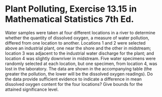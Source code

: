 # Plant Polluting, Exercise 13.15 in Mathematical Statistics 7th Ed. #

Water samples were taken at four different locations in a river to determine whether the quantity of dissolved oxygen, a measure of water pollution, differed from one location to another. Locations 1 and 2 were selected above an industrial plant, one near the shore and the other in midstream; location 3 was adjacent to the industrial water discharge for the plant; and location 4 was slightly downriver in midstream. Five water specimens were randomly selected at each location, but one specimen, from location 4, was lost in the laboratory. The data are shown in the accompanying table (the greater the
pollution, the lower will be the dissolved oxygen readings). Do the data provide sufficient evidence to indicate a difference in mean dissolved
oxygen content for the four locations? Give bounds for the attained significance level.